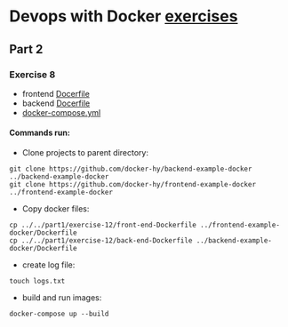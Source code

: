 # Devops with Docker [exercises](https://devopswithdocker.com/exercises/)

## Part 2

### Exercise 8
- frontend [Docerfile](../../part1/exercise-12/front-end-Dockerfile)
- backend [Docerfile](../../part1/exercise-12/back-end-Dockerfile)
- [docker-compose.yml](docker-compose.yml)


#### Commands run:
- Clone projects to parent directory:
```
git clone https://github.com/docker-hy/backend-example-docker ../backend-example-docker
git clone https://github.com/docker-hy/frontend-example-docker ../frontend-example-docker
```

- Copy docker files:
```
cp ../../part1/exercise-12/front-end-Dockerfile ../frontend-example-docker/Dockerfile
cp ../../part1/exercise-12/back-end-Dockerfile ../backend-example-docker/Dockerfile
```

- create log file:
```
touch logs.txt
```

- build and run images:
```
docker-compose up --build
```
